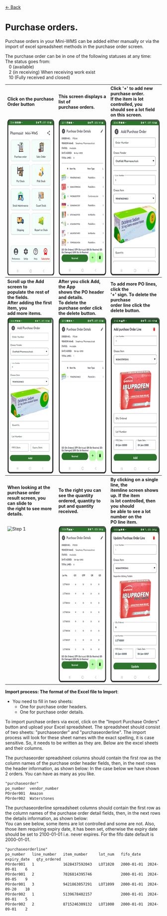 [← Back](README.md)

# Purchase orders.

Purchase orders in your Mini-WMS can be added either manually or via the import of excel spreadsheet methods in the purchase order screen.

The purchase order can be in one of the following statuses at any time: <br>The status goes from:<br>&nbsp;&nbsp;&nbsp;0 (available)<br>&nbsp;&nbsp;&nbsp;2  (in receiving) When receiving work exist<br>&nbsp;&nbsp;&nbsp;10 (Fully received and closed)

<table>
  <tr>
    <th align="left">Click on the purchase Order button</th>
    <th align="left">This screen displays a list of <br>purchase orders.</th>
    <th align="left">Click '+' to add new purchase order. <br>
        If the item is lot controlled, you <br>
        should see a lot field on this screen.</th>
  </tr>
  <tr>
    <td style="vertical-align: top;">
      <img src="asset/main1.png" alt="Step 1" style="height:500px;">
    </td>
    <td style="vertical-align: top;">
      <img src="asset/purchaseorder_view1.png" alt="Step 2" style="height:500px;">
    </td>
    <td style="vertical-align: top;">
      <img src="asset/purchaseorder_add1.png" alt="Step 2" style="height:500px;">
    </td>
  </tr>
  <tr>
    <th align="left">Scroll up the Add screen to <br>populate the rest of the fields.<br>After adding the first item, you<br> add more items.</th>
    <th align="left">After you click Add, the App<br> shows the PO header and details.<br>To delete the purchase order click<br> the delete button.</th>
    <th align="left">To add more PO lines, click the<br> '+' sign. To delete the purchase<br> order line click the delete button.</th>
  </tr>
  <tr>
    <td style="vertical-align: top;">
      <img src="asset/purchaseorder_add2.png" alt="Step 1" style="height:500px;">
    </td>
    <td style="vertical-align: top;">
      <img src="asset/purchaseorder_add4.png" alt="Step 2" style="height:500px;">
    </td>
    <td style="vertical-align: top;">
      <img src="asset/purchaseorder_add3.png" alt="Step 2" style="height:500px;">
    </td>
  </tr>
  <tr>
    <th align="left">When looking at the purchase order <br>result screen, you can slide to <br>the right to see more details.</th>
    <th align="left">To the right you can see the quantity<br> ordered, quantity to put and quantity<br> received.</th>
    <th align="left">By clicking on a single line, the <br>itemline screen shows up. If the item <br>is lot controlled, then you should<br> be able to see a lot number on the<br> PO line item.</th>
  </tr>
  <tr>
    <td style="vertical-align: top;">
      <img src="asset/purchaseorder-view1.png" alt="Step 1" style="height:500px;">
    </td>
    <td style="vertical-align: top;">
      <img src="asset/purchaseorder-1-2.png" alt="Step 2" style="height:500px;">
    </td>
    <td style="vertical-align: top;">
      <img src="asset/purchaseorder-1-3.png" alt="Step 2" style="height:500px;">
    </td>
  </tr>
</table>

**Import process: The format of the Excel file to Import**:  
- You need to fill in two sheets:  
  - One for purchase order headers.  
  - One for purchase order details.
    
To import purchase orders via excel, click on the "Import Purchase Orders" button and upload your Excel spreadsheet.
The spreadsheet should consist of two sheets: "purchaseorder" and "purchaseorderline". The import process will look for these sheet names with the exact spelling, it is case sensitive.
So, it needs to be written as they are. Below are the excel sheets and their columns.

The purchaseorder spreadsheet columns should contain the first row as the column names of the purchase order header fields, then, in the next rows the header information, as shown below:
In the case below we have shown 2 orders. You can have as many as you like.  

```
"purchaseorder"
po_number  vendor_number
POrder001  Amazon
POrder002  Waterstones
```

The purchaseorderline spreadsheet columns should contain the first row as the column names of the purchase order detail fields, then, in the next rows the details information, as shown below:  
You can see below, some items are lot controlled and some are not. Also, those item requiring expiry date, it has been set, otherwise the expiry date should be set to 2100-01-01 i.e. never expires. For the fifo date default is 2000-01-01.  

```
"purchaseorderline"
po_number   line_number   item_number     lot_num   fifo_date   expiry_date   qty_ordered  
POrder001   1             1628437592043   LOT1020   2000-01-01  2024-09-01    6  
POrder001   2             7026814395746             2000-01-01  2024-09-05    9  
POrder001   3             9421863057291   LOT1099   2000-01-01  2024-09-20    10  
POrder002   1             5139678402157             2000-01-01  2024-09-01    5  
POrder002   2             8715246309132   LOT1000   2000-01-01  2024-09-01    2  
```

